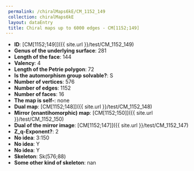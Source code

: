 ```yaml
--- 
 permalink: /chiralMaps6kE/CM_1152_149 
 collection: chiralMaps6kE
 layout: dataEntry
 title: Chiral maps up to 6000 edges - CM[1152;149]
---
```


- **ID**: [CM[1152;149]]({{ site.url }}/test/CM_1152_149)
- **Genus of the underlying surface**: 281
- **Length of the face**: 144
- **Valency**: 4
- **Length of the Petrie polygon**: 72
- **Is the automorphism group solvable?**: S
- **Number of vertices**: 576
- **Number of edges**: 1152
- **Number of faces**: 16
- **The map is self-**: none
- **Dual map**: [CM[1152;148]]({{ site.url }}/test/CM_1152_148)
- **Mirror (enantihomorphic) map**: [CM[1152;150]]({{ site.url }}/test/CM_1152_150)
- **Dual of the mirror image**: [CM[1152;147]]({{ site.url }}/test/CM_1152_147)
- **Z_q-Exponent?**: 2
- **No idea**:  3:150
- **No idea**: Y
- **No idea**: Y
- **Skeleton**: Sk(576;88)
- **Some other kind of skeleton**: nan
